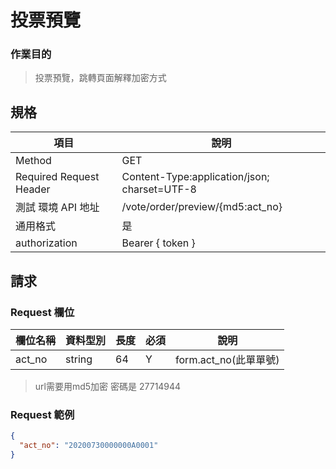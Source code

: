 # 投票預覽

### 作業目的

> 投票預覽，跳轉頁面解釋加密方式

## 規格

| 項目                    | 說明                                         |
| ----------------------- | -------------------------------------------- |
| Method                  | GET                                          |
| Required Request Header | Content-Type:application/json; charset=UTF-8 |
| 測試 環境 API 地址      | /vote/order/preview/{md5:act_no}             |
| 通用格式                | 是                                           |
| authorization           | Bearer { token }                             |

## 請求

### Request 欄位

| 欄位名稱 | 資料型別 | 長度 | 必須 | 說明                  |
| -------- | -------- | ---- | ---- | --------------------- |
| act_no   | string   | 64   | Y    | form.act_no(此單單號) |

> url需要用md5加密 
> 密碼是 27714944 

### Request 範例

```json
{
  "act_no": "20200730000000A0001"
}
```